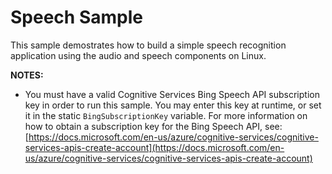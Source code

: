# Speech Sample

This sample demostrates how to build a simple speech recognition application using the audio and speech components on Linux.

__NOTES:__

* You must have a valid Cognitive Services Bing Speech API subscription key in order to run this sample. You may enter this key at runtime, or set it in the static `BingSubscriptionKey` variable. For more information on how to obtain a subscription key for the Bing Speech API, see: [https://docs.microsoft.com/en-us/azure/cognitive-services/cognitive-services-apis-create-account](https://docs.microsoft.com/en-us/azure/cognitive-services/cognitive-services-apis-create-account)
